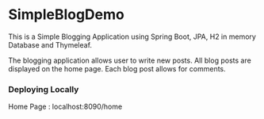 # SimpleBlogDemo

This is a Simple Blogging Application using Spring Boot, JPA, H2 in memory Database and Thymeleaf. 

The blogging application allows user to write new posts. All blog posts are displayed on the home page. Each blog post allows for comments.

<h3>Deploying Locally</h3>

Home Page : localhost:8090/home

